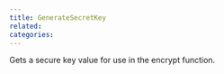 ```yaml
---
title: GenerateSecretKey
related:
categories:
---
```


Gets a secure key value for use in the encrypt function.